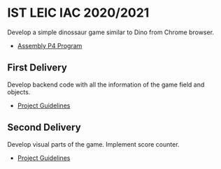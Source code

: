 # IST LEIC IAC 2020/2021

Develop a simple dinossaur game similar to Dino from Chrome browser.
* [Assembly P4 Program](http://p4.rnl.tecnico.ulisboa.pt/)

## First Delivery
Develop backend code with all the information of the game field and objects.
* [Project Guidelines](https://github.com/mafaldacf/IST-IAC/blob/main/proj1/Guidelines.pdf)

## Second Delivery
Develop visual parts of the game. Implement score counter.
* [Project Guidelines](https://github.com/mafaldacf/IST-IAC/blob/main/proj2/Guidelines.pdf)

